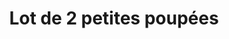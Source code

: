 ---
layout: "product-page"
id: "557809106"
product_id: "557809106"
title: "Lot de 2 petites poupées"
description: "Etat satisfaisant"
size: "12-18 mois / 80-86 cm"
brand: ""
label: ""
price_numeric: "3.0"
price_numeric_discounted: "3.0"
currency: "€"
user_updated_at_ts: "2020-08-11T18:10:01+02:00"
category: ""
isdiscounted: "False"
isnew: "True"
isbestseller: "False"
images: [ "https://images.vinted.net/thumbs/f800/01_00afe_rWCSEg9b2HaupcN7B9F7qZUJ.jpeg?1595773845-c7b30b81104a6dbdd8ee1c05f6f6a4b71e5a52d1" ]
---